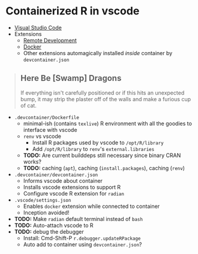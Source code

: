 # Containerized R in vscode

- [Visual Studio Code](https://code.visualstudio.com/)
- Extensions
    - [Remote Development](https://marketplace.visualstudio.com/items?itemName=ms-vscode-remote.vscode-remote-extensionpack)
    - [Docker](https://marketplace.visualstudio.com/items?itemName=ms-azuretools.vscode-docker)
    - Other extensions automagically installed *inside* container by `devcontainer.json`

> ## Here Be \[Swamp] Dragons ##
>
> If everything isn't carefully positioned or if this hits an unexpected
> bump, it may strip the plaster off of the walls and make a furious cup
> of cat.

- `.devcontainer/Dockerfile`
    - minimal-ish (contains `texlive`) R environment with all the goodies to interface with vscode
    - `renv` vs vscode
        - Install R packages used by vscode to `/opt/R/library`
        - Add `/opt/R/library` to `renv`'s `external.libraries`
    - **TODO:** Are current builddeps still necessary since binary CRAN works?
    - **TODO:** caching (`apt`), caching (`install.packages`), caching (`renv`)
- `.devcontainer/devcontainer.json`
    - Informs vscode about container
    - Installs vscode extensions to support R
    - Configure vscode R extension for `radian`
- `.vscode/settings.json`
    - Enables `docker` extension while connected to container
    - Inception avoided!
- **TODO:** Make `radian` default terminal instead of `bash`
- **TODO:** Auto-attach vscode to R
- **TODO:** debug the debugger
    - Install: Cmd-Shift-P `r.debugger.updateRPackage`
    - Auto add to container using `devcontainer.json`?
